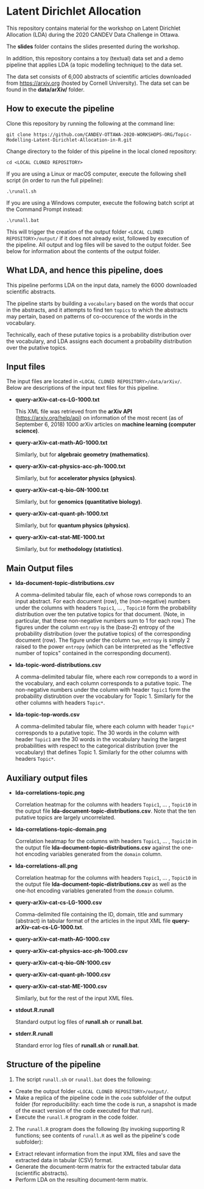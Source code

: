 
Latent Dirichlet Allocation
===========================

This repository contains material for the workshop on
Latent Dirichlet Allocation (LDA) during the 2020 CANDEV Data Challenge in Ottawa.

The __slides__ folder contains the slides presented during the workshop.

In addition, this repository contains a toy (textual) data set and
a demo pipeline that applies LDA (a topic modelling technique) to the data set.

The data set consists of 6,000 abstracts of scientific articles downloaded
from https://arxiv.org (hosted by Cornell University).
The data set can be found in the __data/arXiv/__ folder.

How to execute the pipeline
---------------------------
Clone this repository by running the following at the command line:

```
git clone https://github.com/CANDEV-OTTAWA-2020-WORKSHOPS-ORG/Topic-Modelling-Latent-Dirichlet-Allocation-in-R.git
```

Change directory to the folder of this pipeline in the local cloned repository:

```
cd <LOCAL CLONED REPOSITORY>
```

If you are using a Linux or macOS computer, execute the following shell script (in order to run the full pipeline):

```
.\runall.sh
```

If you are using a Windows computer, execute the following batch script at the Command Prompt instead:

```
.\runall.bat
```

This will trigger the creation of the output folder
`<LOCAL CLONED REPOSITORY>/output/`
if it does not already exist, followed by execution of the pipeline.
All output and log files will be saved to the output folder.
See below for information about the contents of the output folder.

What LDA, and hence this pipeline, does
---------------------------------------
This pipeline performs LDA on the input data, namely the 6000 downloaded
scientific abstracts.

The pipeline starts by building a `vocabulary` based on the words that
occur in the abstracts, and it attempts to find ten `topics` to which the
abstracts may pertain, based on patterns of co-occurence of the words in
the vocabulary.

Technically, each of these putative topics is a probability distribution over
the vocabulary, and LDA assigns each document a probability distribution over
the putative topics.

Input files
-----------
The input files are located in
`<LOCAL CLONED REPOSITORY>/data/arXiv/`.
Below are descriptions of the input text files for this pipeline.

* __query-arXiv-cat-cs-LG-1000.txt__

    This XML file was retrieved from the
    __arXiv API__ (https://arxiv.org/help/api)
    on information of the most
    recent (as of September 6, 2018) 1000 arXiv articles on
    __machine learning (computer science)__.

* __query-arXiv-cat-math-AG-1000.txt__

    Similarly, but for __algebraic geometry (mathematics)__.

* __query-arXiv-cat-physics-acc-ph-1000.txt__

    Similarly, but for __accelerator physics (physics)__.

* __query-arXiv-cat-q-bio-GN-1000.txt__

    Similarly, but for __genomics (quantitative biology)__.

* __query-arXiv-cat-quant-ph-1000.txt__

    Similarly, but for __quantum physics (physics)__.

* __query-arXiv-cat-stat-ME-1000.txt__

    Similarly, but for __methodology (statistics)__.

Main Output files
-----------------

* __lda-document-topic-distributions.csv__

    A comma-delimited tabular file, each of whose rows correponds to an input
    abstract. For each document (row), the (non-negative) numbers under the
    columns with headers `Topic1`, ... , `Topic10` form the probability
    distribution over the ten putative topics for that document.
    (Note, in particular, that these non-negative numbers sum to 1 for each row.)
    The figures under the column `entropy` is the (base-2) entropy of the
    probability distribution (over the putative topics) of the corresponding
    document (row).
    The figure under the column `two_entropy` is simply 2 raised to the power
    `entropy` (which can be interpreted as the "effective number of topics"
    contained in the corresponding document).

* __lda-topic-word-distributions.csv__

    A comma-delimited tabular file, where each row correponds to a word in the
    vocabulary, and each column corresponds to a putative topic.
    The non-negative numbers under the column with header `Topic1` form the
    probability distirubtion over the vocabulary for Topic 1.
    Similarly for the other columns with headers `Topic*`.

* __lda-topic-top-words.csv__

    A comma-delimited tabular file, where each column with header `Topic*`
    corresponds to a putative topic.
    The 30 words in the column with header `Topic1` are the 30 words in the
    vocabulary having the largest probabilities with respect to the categorical
    distribution (over the vocabulary) that defines Topic 1.
    Similarly for the other columns with headers `Topic*`.

Auxiliary output files
----------------------
* __lda-correlations-topic.png__

    Correlation heatmap for the columns with headers `Topic1`, ... , `Topic10`
    in the output file __lda-document-topic-distributions.csv__.
    Note that the ten putative topics are largely uncorrelated.

* __lda-correlations-topic-domain.png__

    Correlation heatmap for the columns with headers `Topic1`, ... , `Topic10`
    in the output file __lda-document-topic-distributions.csv__
    against the one-hot encoding variables generated from the `domain` column.

* __lda-correlations-all.png__

    Correlation heatmap for the columns with headers `Topic1`, ... , `Topic10`
    in the output file __lda-document-topic-distributions.csv__
    as well as the one-hot encoding variables generated from the `domain` column.

* __query-arXiv-cat-cs-LG-1000.csv__

    Comma-delimited file containing the ID, domain, title and summary
    (abstract) in tabular format of the articles in the input XML file
    __query-arXiv-cat-cs-LG-1000.txt__.

* __query-arXiv-cat-math-AG-1000.csv__
* __query-arXiv-cat-physics-acc-ph-1000.csv__
* __query-arXiv-cat-q-bio-GN-1000.csv__
* __query-arXiv-cat-quant-ph-1000.csv__
* __query-arXiv-cat-stat-ME-1000.csv__

    Similarly, but for the rest of the input XML files.

* __stdout.R.runall__

    Standard output log files of __runall.sh__ or __runall.bat__.

* __stderr.R.runall__

    Standard error log files of __runall.sh__ or __runall.bat__.

Structure of the pipeline
-------------------------
1)  The script `runall.sh` or `runall.bat` does the following:

* Create the output folder `<LOCAL CLONED REPOSITORY>/output/`.
* Make a replica of the pipeline code in the `code` subfolder of the output
  folder (for reproducibility: each time the code is run, a snapshot is made
  of the exact version of the code executed for that run).
* Execute the `runall.R` program in the code folder.

2)  The `runall.R` program does the following (by invoking supporting R
    functions; see contents of `runall.R` as well as the pipeline's code
    subfolder):

* Extract relevant information from the input XML files and save the extracted
  data in tabular (CSV) format.
* Generate the document-term matrix for the extracted tabular data
  (scientific abstracts).
* Perform LDA on the resulting document-term matrix.
